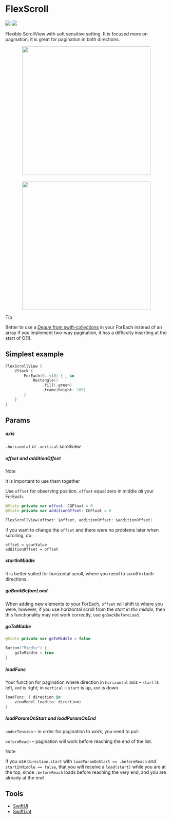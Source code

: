 # FlexScroll

![](https://img.shields.io/badge/iOS-14%2B-green?logo=apple)
![](https://img.shields.io/badge/Swift%205.9-FA7343?style=flat&logo=swift&logoColor=white)

Flexible ScrollView with soft sensitive setting.
It is focused more on pagination, it is great for pagination in both directions.

<div style="display: flex; flex-direction: row; flex-wrap: wrap; justify-content: center; column-gap: 24px; row-gap: 20px;">
  <img src="https://github.com/user-attachments/assets/5fdeb187-308e-4145-981a-73b44282e774" style="height:400px;">
  <img src="https://github.com/user-attachments/assets/3b058c00-f790-4966-9001-a0e0f261a143" style="height:400px;">
</div>

> [!TIP]
> Better to use a [_Deque_ from swift-collections](https://github.com/apple/swift-collections/blob/main/Documentation/Deque.md) in your ForEach instead of
> an array if you implement two-way pagination, it has a difficulty
> inserting at the start of O(1).

## Simplest example

```swift
FlexScrollView {
    VStack {
        ForEach(0..<10) { _ in
            Rectangle()
                .fill(.green)
                .frame(height: 100)
        }
    }
}
```

## Params

##### axis

`.horizontal` or `.vertical` scrollview

##### offset and additionOffset

> [!NOTE]
> It is important to use them together

Use `offset` for observing position. `offset` equal zero in middle _all_ your ForEach.

```swift
@State private var offset: CGFloat = 0
@State private var additionOffset: CGFloat = 0

FlexScrollView(offset: $offset, additionOffset: $additionOffset)
```

if you want to change the `offset` and there were no problems later when scrolling, do:

```
offset = yourValue
additionOffset = offset
```

##### startInMiddle

It is better suited for horizontal scroll, where you need to scroll in both directions.

##### goBackBeforeLoad

When adding new elements to your ForEach, `offset` will shift to where you were, however, if you use horizontal scroll from the _start in the middle_, then this functionality may not work correctly, use `goBackBeforeLoad`.

##### goToMiddle

```swift
@State private var goToMiddle = false

Button("Middle") {
    goToMiddle = true
}
```

##### loadFunc

Your function for pagination where direction in `horizontal` axis – `start` is left, `end` is right; in `vertical` – `start` is up, `end` is down.

```swift
loadFunc: { direction in
    viewModel.load(to: direction)
}
```

##### loadParamOnStart and loadParamOnEnd

`underTension` – in order for pagination to work, you need to pull.

`beforeReach` – pagination will work before reaching the end of the list.

> [!NOTE]
> If you use `Direction.start` with `loadParamOnStart == .beforeReach` and `startInMiddle == false`, that you will receive a `load(start)` while you are at the top, since `.beforeReach` loads before reaching the very end, and you are already at the end

## Tools

- [SwiftUI](https://developer.apple.com/xcode/swiftui/)
- [SwiftLint](https://github.com/realm/SwiftLint)
